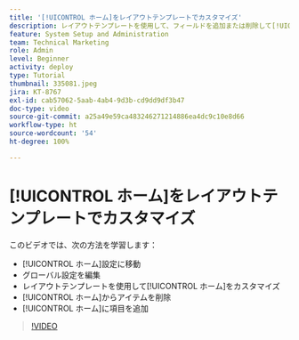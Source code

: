 ```yaml
---
title: '[!UICONTROL ホーム]をレイアウトテンプレートでカスタマイズ'
description: レイアウトテンプレートを使用して、フィールドを追加または削除して[!UICONTROL ホーム]をカスタマイズする方法を説明します。
feature: System Setup and Administration
team: Technical Marketing
role: Admin
level: Beginner
activity: deploy
type: Tutorial
thumbnail: 335081.jpeg
jira: KT-8767
exl-id: cab57062-5aab-4ab4-9d3b-cd9dd9df3b47
doc-type: video
source-git-commit: a25a49e59ca483246271214886ea4dc9c10e8d66
workflow-type: ht
source-wordcount: '54'
ht-degree: 100%

---
```


# [!UICONTROL ホーム]をレイアウトテンプレートでカスタマイズ

このビデオでは、次の方法を学習します：

* [!UICONTROL ホーム]設定に移動
* グローバル設定を編集
* レイアウトテンプレートを使用して[!UICONTROL ホーム]をカスタマイズ
* [!UICONTROL ホーム]からアイテムを削除
* [!UICONTROL ホーム]に項目を追加

>[!VIDEO](https://video.tv.adobe.com/v/335081/?quality=12&learn=on)
